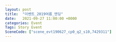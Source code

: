 ```yaml
---
layout: post
title:  "이벤트_2019여름_엔딩"
date:   2021-09-27 11:00:00 +0000
categories: Event
Tags: Story Event
SceneCode: ["scene_evt190627_cp0_q2_s10,7429311"]
---
```


